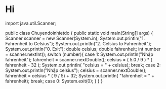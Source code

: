 # Hi
import java.util.Scanner;

public class Chuyendoinhietdo {
    public static void main(String[] args) {
        Scanner scanner = new Scanner(System.in);
        System.out.println("1. Fahrenheit to Celsius");
        System.out.println("2. Celsius to Fahrenheit");
        System.out.println("0. Exit");
        double celsius;
        double fahrenheit;
        int number = scanner.nextInt();
        switch (number){
            case 1:
                System.out.println("Nhập fahrenheit");
                fahrenheit = scanner.nextDouble();
                celsius = ( 5.0 / 9 ) * ( fahrenheit - 32 );
                System.out.println( "celsius = " + celsius);
                break;
            case 2:
                System.out.println("Nhập celsius");
                celsius = scanner.nextDouble();
                fahrenheit = celsius * ( 9 / 5) + 32;
                System.out.println( "fahrenheit = " + fahrenheit);
                break;
            case 0:
                System.exit(0);
        }
    }
}
